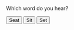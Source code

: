 <!-- <!doctype html> -->

<html lang="en">
<head>
  <meta charset="utf-8">

  <title>The HTML5 Herald</title>
  <meta name="description" content="The HTML5 Herald">
  <meta name="author" content="SitePoint">

  <link rel="stylesheet" href="css/styles.css?v=1.0">

</head>

<body>
    

  <script>
 
 function getRandomInt(max) {
    return Math.floor(Math.random() * Math.floor(max));
  }
  
  var files = ['Seattt.mp3', 'Sit.mp3', 'Sett.mp3'];
  var myAudio = document.getElementById("AudioFile");
  var rando = getRandomInt(3);
  var file = files[rando];
  
  
  
  document.write("<audio controls id='music'>");
  document.write("<source src='" + file + "' type='audio/mpeg' id='audioFile'>");
  document.write("<\/audio>");
  
  var myMusic= document.getElementById("music");
  
  function play() {
  myMusic.play();
  }

  function pause() {
  myMusic.pause();
  }
  
  var answer = docuemnt.getElementById("answer");
  
  function validate(n) {
    if (n == rando) {
      window.alert ("correct");
      //answer.innerHTML = "correct";
    }
    else {
      window.alert ("incorrect");
      //answer.innerHTML = "incorrect";
    }
  }
  </script>
  
   <p>Which word do you hear?</p>

  <button onclick="validate(0)">Seat</button>
  <button onclick="validate(1)">Sit</button>
  <button onclick="validate(2)">Set</button>
    

</body>
</html>
